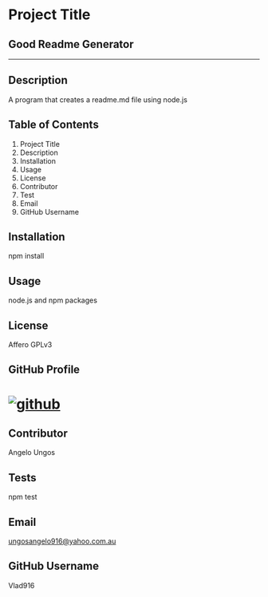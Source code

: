 
             
# Project Title 

  ## Good Readme Generator
   ____
## Description 
    
  A program that creates a readme.md file using node.js

## Table of Contents

  1. Project Title
  2. Description
  3. Installation
  4. Usage
  5. License
  6. Contributor
  7. Test
  8. Email
  9. GitHub Username

## Installation 
  
  npm install 

## Usage
  
  node.js and npm packages

## License
    
  Affero GPLv3

## GitHub Profile 

  # [![github](https://img.shields.io/badge/Github-Profile-profile.svg)](https://github.com/vlad916) 

## Contributor

  Angelo Ungos

## Tests
  
  npm test

## Email

  ungosangelo916@yahoo.com.au

## GitHub Username

  Vlad916

